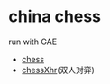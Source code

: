 china chess
============

run with GAE

- [chess](http://zyx-star.appsp0t.com/app/chess.htm)
- [chessXhr](http://zyx-star.appsp0t.com/app/chessxhr.htm)(双人对弈)
